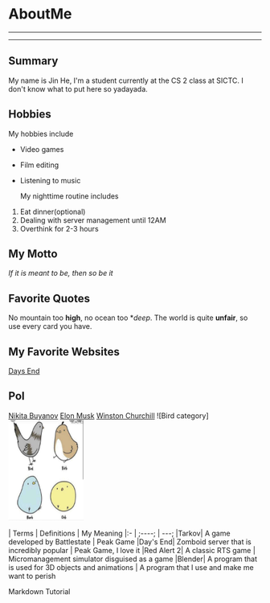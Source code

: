 # AboutMe
---
---
## Summary

My name is Jin He, I'm a student currently at the CS 2 class at SICTC. I don't know what to put here so yadayada.

[1]: https://en.wikipedia.org/wiki/Escape_from_Tarkov
[2]: https://en.wikipedia.org/wiki/Elon_Musk
[3]: https://en.wikipedia.org/wiki/Winston_Churchill

Hobbies
-

My hobbies include

- Video games
- Film editing
- Listening to music

  My nighttime routine includes

 1. Eat dinner(optional)
 2. Dealing with server management until 12AM
 3. Overthink for 2-3 hours

## My Motto

*If it is meant to be, then so be it*

## Favorite Quotes

No mountain too **high**, no ocean too **deep*.
The world is quite **unfair**, so use every card you have.

## My Favorite Websites
[Days End](https://daysendrp.com)

## PoI

[Nikita Buyanov][1]
[Elon Musk][2]
[Winston Churchill][3]
![Bird category] <br>
<kbd>
<img src="https://github.com/lordopower1/AboutMe/blob/main/img/borbs-rqjejf.png" height="200px" width="150px"></kbd>

| Terms | Definitions | My Meaning
|:- |  ;----;  | ---;
|Tarkov| A game developed by Battlestate | Peak Game
|Day's End| Zomboid server that is incredibly popular | Peak Game, I love it
|Red Alert 2| A classic RTS game | Micromanagement simulator disguised as a game
|Blender| A program that is used for 3D objects and animations | A program that I use and make me want to perish

Markdown Tutorial
